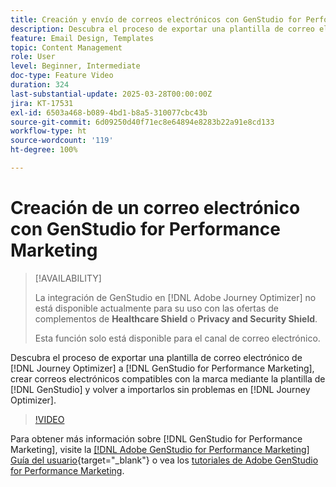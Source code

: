 ```yaml
---
title: Creación y envío de correos electrónicos con GenStudio for Performance Marketing
description: Descubra el proceso de exportar una plantilla de correo electrónico de Journey Optimizer a GenStudio for Performance Marketing, crear correos electrónicos compatibles con la marca mediante la plantilla en GenStudio y volver a importarlos sin problemas en Journey Optimizer.
feature: Email Design, Templates
topic: Content Management
role: User
level: Beginner, Intermediate
doc-type: Feature Video
duration: 324
last-substantial-update: 2025-03-28T00:00:00Z
jira: KT-17531
exl-id: 6503a468-b089-4bd1-b8a5-310077cbc43b
source-git-commit: 6d09250d40f71ec8e64894e8283b22a91e8cd133
workflow-type: ht
source-wordcount: '119'
ht-degree: 100%

---
```


# Creación de un correo electrónico con GenStudio for Performance Marketing

>[!AVAILABILITY]
>
>La integración de GenStudio en [!DNL Adobe Journey Optimizer] no está disponible actualmente para su uso con las ofertas de complementos de **Healthcare Shield** o **Privacy and Security Shield**.
>
>Esta función solo está disponible para el canal de correo electrónico.

Descubra el proceso de exportar una plantilla de correo electrónico de [!DNL Journey Optimizer] a [!DNL GenStudio for Performance Marketing], crear correos electrónicos compatibles con la marca mediante la plantilla de [!DNL GenStudio] y volver a importarlos sin problemas en [!DNL Journey Optimizer].

>[!VIDEO](https://video.tv.adobe.com/v/3456052/?learn=on&enablevpops&captions=spa)

Para obtener más información sobre [!DNL GenStudio for Performance Marketing], visite la [[!DNL Adobe GenStudio for Performance Marketing] Guía del usuario](https://experienceleague.adobe.com/es/docs/genstudio-for-performance-marketing/user-guide/home){target="_blank"} o vea los [tutoriales de Adobe GenStudio for Performance Marketing](https://experienceleague.adobe.com/es/docs/genstudio-for-performance-marketing-learn/tutorials/overview).
